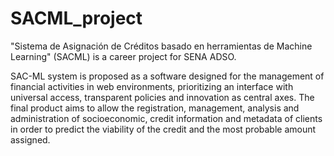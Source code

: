 # SACML_project
"Sistema de Asignación de Créditos basado en herramientas de Machine Learning" (SACML) is a career project for SENA ADSO. 

SAC-ML system is proposed as a software designed for the management of financial activities in web environments, prioritizing an interface with universal access, transparent policies and innovation as central axes. The final product aims to allow the registration, management, analysis and administration of socioeconomic, credit information and metadata of clients in order to predict the viability of the credit and the most probable amount assigned.
